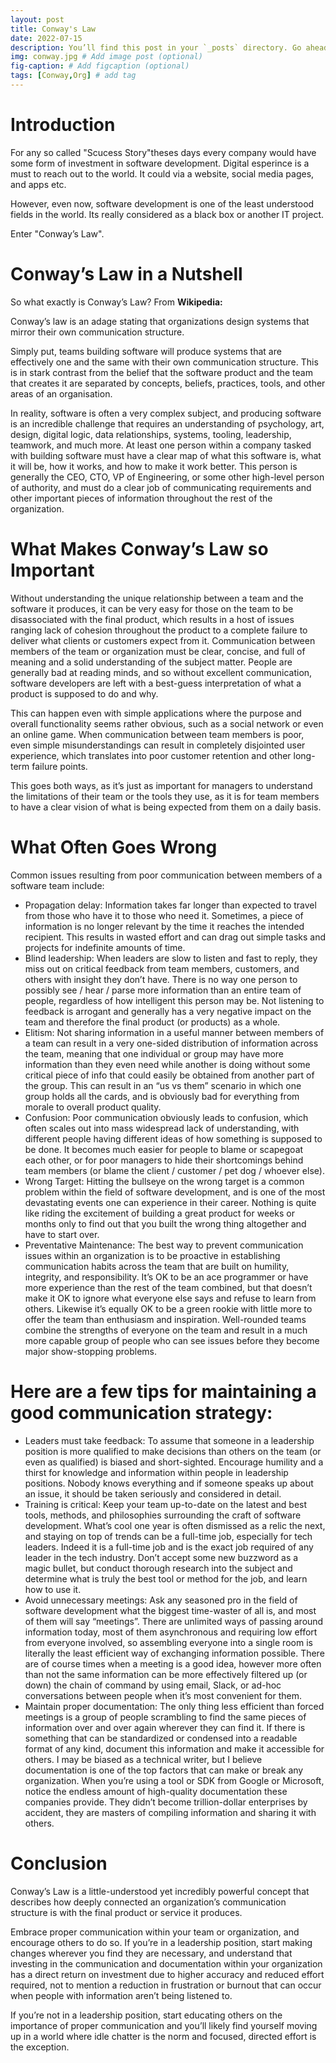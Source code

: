 ```yaml
---
layout: post
title: Conway's Law
date: 2022-07-15
description: You’ll find this post in your `_posts` directory. Go ahead and edit it and re-build the site to see your changes. # Add post description (optional)
img: conway.jpg # Add image post (optional)
fig-caption: # Add figcaption (optional)
tags: [Conway,Org] # add tag
---
```


# Introduction

For any so called "Scucess Story"theses days every company would have some form of investment in software development. Digital esperince is a must to reach out to the world. It could via a website, social media pages, and apps etc.

However, even now, software development is one of the least understood fields in the world. Its really considered as a black box or another IT project.

Enter "Conway’s Law".

# Conway’s Law in a Nutshell

So what exactly is Conway’s Law? From **Wikipedia:**

Conway’s law is an adage stating that organizations design systems that mirror their own communication structure.

Simply put, teams building software will produce systems that are effectively one and the same with their own communication structure. This is in stark contrast from the belief that the software product and the team that creates it are separated by concepts, beliefs, practices, tools, and other areas of an organisation.

In reality, software is often a very complex subject, and producing software is an incredible challenge that requires an understanding of psychology, art, design, digital logic, data relationships, systems, tooling, leadership, teamwork, and much more. At least one person within a company tasked with building software must have a clear map of what this software is, what it will be, how it works, and how to make it work better. This person is generally the CEO, CTO, VP of Engineering, or some other high-level person of authority, and must do a clear job of communicating requirements and other important pieces of information throughout the rest of the organization.

# What Makes Conway’s Law so Important

Without understanding the unique relationship between a team and the software it produces, it can be very easy for those on the team to be disassociated with the final product, which results in a host of issues ranging lack of cohesion throughout the product to a complete failure to deliver what clients or customers expect from it. Communication between members of the team or organization must be clear, concise, and full of meaning and a solid understanding of the subject matter. People are generally bad at reading minds, and so without excellent communication, software developers are left with a best-guess interpretation of what a product is supposed to do and why.

This can happen even with simple applications where the purpose and overall functionality seems rather obvious, such as a social network or even an online game. When communication between team members is poor, even simple misunderstandings can result in completely disjointed user experience, which translates into poor customer retention and other long-term failure points.

This goes both ways, as it’s just as important for managers to understand the limitations of their team or the tools they use, as it is for team members to have a clear vision of what is being expected from them on a daily basis.

# What Often Goes Wrong

Common issues resulting from poor communication between members of a software team include:

- Propagation delay: Information takes far longer than expected to travel from those who have it to those who need it. Sometimes, a piece of information is no longer relevant by the time it reaches the intended recipient. This results in wasted effort and can drag out simple tasks and projects for indefinite amounts of time.
- Blind leadership: When leaders are slow to listen and fast to reply, they miss out on critical feedback from team members, customers, and others with insight they don’t have. There is no way one person to possibly see / hear / parse more information than an entire team of people, regardless of how intelligent this person may be. Not listening to feedback is arrogant and generally has a very negative impact on the team and therefore the final product (or products) as a whole.
- Elitism: Not sharing information in a useful manner between members of a team can result in a very one-sided distribution of information across the team, meaning that one individual or group may have more information than they even need while another is doing without some critical piece of info that could easily be obtained from another part of the group. This can result in an “us vs them” scenario in which one group holds all the cards, and is obviously bad for everything from morale to overall product quality.
- Confusion: Poor communication obviously leads to confusion, which often scales out into mass widespread lack of understanding, with different people having different ideas of how something is supposed to be done. It becomes much easier for people to blame or scapegoat each other, or for poor managers to hide their shortcomings behind team members (or blame the client / customer / pet dog / whoever else).
- Wrong Target: Hitting the bullseye on the wrong target is a common problem within the field of software development, and is one of the most devastating events one can experience in their career. Nothing is quite like riding the excitement of building a great product for weeks or months only to find out that you built the wrong thing altogether and have to start over.
- Preventative Maintenance: The best way to prevent communication issues within an organization is to be proactive in establishing communication habits across the team that are built on humility, integrity, and responsibility. It’s OK to be an ace programmer or have more experience than the rest of the team combined, but that doesn’t make it OK to ignore what everyone else says and refuse to learn from others. Likewise it’s equally OK to be a green rookie with little more to offer the team than enthusiasm and inspiration. Well-rounded teams combine the strengths of everyone on the team and result in a much more capable group of people who can see issues before they become major show-stopping problems.

# Here are a few tips for maintaining a good communication strategy:

-  Leaders must take feedback: To assume that someone in a leadership position is more qualified to make decisions than others on the team (or even as qualified) is biased and short-sighted. Encourage humility and a thirst for knowledge and information within people in leadership positions. Nobody knows everything and if someone speaks up about an issue, it should be taken seriously and considered in detail.
- Training is critical: Keep your team up-to-date on the latest and best tools, methods, and philosophies surrounding the craft of software development. What’s cool one year is often dismissed as a relic the next, and staying on top of trends can be a full-time job, especially for tech leaders. Indeed it is a full-time job and is the exact job required of any leader in the tech industry. Don’t accept some new buzzword as a magic bullet, but conduct thorough research into the subject and determine what is truly the best tool or method for the job, and learn how to use it.
- Avoid unnecessary meetings: Ask any seasoned pro in the field of software development what the biggest time-waster of all is, and most of them will say “meetings”. There are unlimited ways of passing around information today, most of them asynchronous and requiring low effort from everyone involved, so assembling everyone into a single room is literally the least efficient way of exchanging information possible. There are of course times when a meeting is a good idea, however more often than not the same information can be more effectively filtered up (or down) the chain of command by using email, Slack, or ad-hoc conversations between people when it’s most convenient for them.
- Maintain proper documentation: The only thing less efficient than forced meetings is a group of people scrambling to find the same pieces of information over and over again wherever they can find it. If there is something that can be standardized or condensed into a readable format of any kind, document this information and make it accessible for others. I may be biased as a technical writer, but I believe documentation is one of the top factors that can make or break any organization. When you’re using a tool or SDK from Google or Microsoft, notice the endless amount of high-quality documentation these companies provide. They didn’t become trillion-dollar enterprises by accident, they are masters of compiling information and sharing it with others.

# Conclusion

Conway’s Law is a little-understood yet incredibly powerful concept that describes how deeply connected an organization’s communication structure is with the final product or service it produces.

Embrace proper communication within your team or organization, and encourage others to do so. If you’re in a leadership position, start making changes wherever you find they are necessary, and understand that investing in the communication and documentation within your organization has a direct return on investment due to higher accuracy and reduced effort required, not to mention a reduction in frustration or burnout that can occur when people with information aren’t being listened to.

If you’re not in a leadership position, start educating others on the importance of proper communication and you’ll likely find yourself moving up in a world where idle chatter is the norm and focused, directed effort is the exception.
